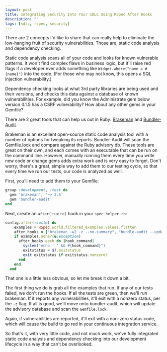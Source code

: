 ```yaml
---
layout: post
title: Integrating Security Into Your SDLC Using RSpec After Hooks
description: ""
tags: [sdlc, rspec, security]
---
```


There are 2 concepts I'd like to share that can really help to eliminate the low-hanging fruit of
security vulnerabilities. Those are, static code analysis and dependency checking.

Static code analysis scans all of your code and looks for known vulnerable patterns. It won't
find complex flaws in business logic, but it'll raise red flags if a developer ever adds something
like <code>Widget.where("name = #{name}")</code> into the code. (For those who may not know, this opens a
SQL injection vulnerability.)

Dependency checking looks at what 3rd party libraries are being used and their versions, and checks
this data against a database of known vulnerabilities. For example, did you know the Administrate
gem below version 0.1.5 has a CSRF vulnerability? How about any other gems in your Gemfile?

There are 2 great tools that can help us out in Ruby: [Brakeman](http://brakemanscanner.org/)
and [Bundler-Audit](https://github.com/rubysec/bundler-audit).

Brakeman is an excellent open-source static code analysis tool with a number of options for tweaking
its reports. Bundler-Audit will scan the Gemfile.lock and compare against the Ruby advisory db.
These tools are great on their own, and each comes with an executable that can be run on the
command line. However, manually running them every time you write new code or change gems adds
extra work and is very easy to forget. Don't worry, there's a great, simple way to add them to our testing
cycle, so that every time we run our tests, our code is analyzed as well.

First, you'll need to add them to your Gemfile:
```ruby
group :development, :test do
  gem 'brakeman', '~> 3.5'
  gem 'bundler-audit'
end
```

Next, create an `after(:suite)` hook in your `spec_helper.rb`:
```ruby
config.after(:suite) do
    examples = RSpec.world.filtered_examples.values.flatten
    after_hooks = ["brakeman -w2 -z --no-summary", "bundle-audit --update"]
    if examples.none?(&:exception)
      after_hooks.each do |hook_command|
        system("echo ' ' && #{hook_command}")
        exitstatus = $?.exitstatus
        exit exitstatus if exitstatus.nonzero?
      end
    end
  end
```

That one is a little less obvious, so let me break it down a bit.

The first thing we do is grab all the examples that run. If any of our tests failed, we don't run
the hooks. If all the tests are green, then we'll run brakeman. If it reports any vulnerabilities,
it'll exit with a nonzero status, per the `-z` flag. If all is good, we'll move onto bundler-audit,
which will update the advisory database and scan the `Gemfile.lock`.

Again, if vulnerabilities are reported, it'll exit with a non-zero status code, which
will cause the build to go red in your continuous integration service.

So that's it, with very little code, and not much work, we've fully integrated static code analysis
and dependency checking into our development lifecycle in a way that can't be overlooked.
